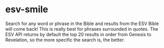 # esv-smile
Search for any word or phrase in the Bible and results from the ESV Bible will come back! This is really best for phrases surrounded in quotes.
The ESV API returns by default the top 20 results in order from Genesis to Revelation, so the more specific the search is, the better.
